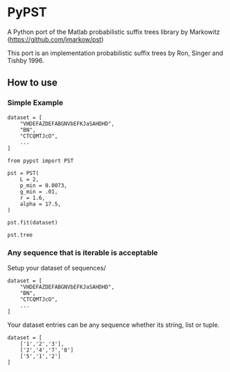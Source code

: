 # PyPST

A Python port of the Matlab probabilistic suffix trees library by Markowitz (https://github.com/jmarkow/pst)

This port is an implementation probabilistic suffix trees by Ron, Singer and Tishby 1996.

## How to use

### Simple Example

```
dataset = [
    "VHDEFAZDEFABGNVbEFKJaSAHDHD",
    "BN",
    "CTCQMTJcO",
    ...
]

from pypst import PST

pst = PST(
    L = 2,
    p_min = 0.0073,
    g_min = .01,
    r = 1.6,
    alpha = 17.5,
)

pst.fit(dataset)

pst.tree
```

### Any sequence that is iterable is acceptable

Setup your dataset of sequences/
```
dataset = [
    "VHDEFAZDEFABGNVbEFKJaSAHDHD",
    "BN",
    "CTCQMTJcO",
    ...
]
```

Your dataset entries can be any sequence whether its string, list or tuple.

```
dataset = [
    ['1','2','3'],
    ['2','4','7','8']
    ['5','1','2']
]
```
